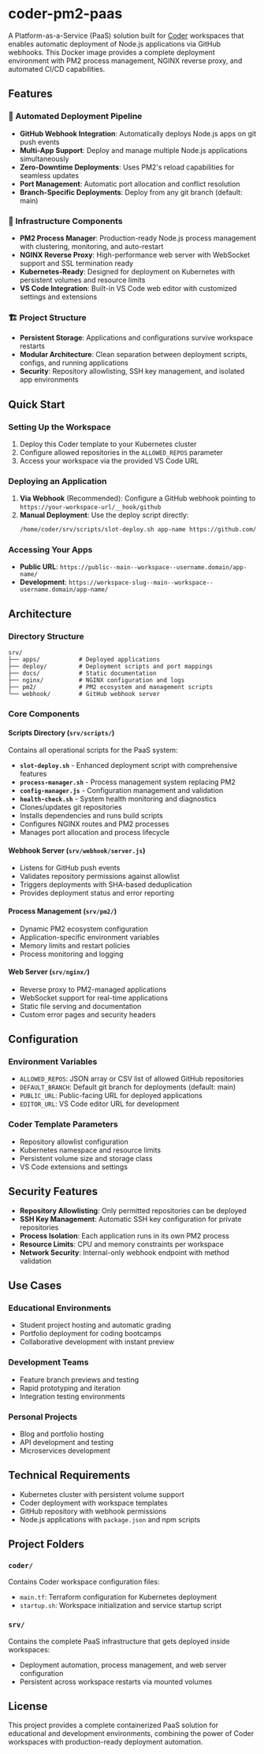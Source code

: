 # coder-pm2-paas

A Platform-as-a-Service (PaaS) solution built for [Coder](https://coder.com) workspaces that enables automatic deployment of Node.js applications via GitHub webhooks. This Docker image provides a complete deployment environment with PM2 process management, NGINX reverse proxy, and automated CI/CD capabilities.

## Features

### 🚀 Automated Deployment Pipeline
- **GitHub Webhook Integration**: Automatically deploys Node.js apps on git push events
- **Multi-App Support**: Deploy and manage multiple Node.js applications simultaneously
- **Zero-Downtime Deployments**: Uses PM2's reload capabilities for seamless updates
- **Port Management**: Automatic port allocation and conflict resolution
- **Branch-Specific Deployments**: Deploy from any git branch (default: main)

### 🔧 Infrastructure Components
- **PM2 Process Manager**: Production-ready Node.js process management with clustering, monitoring, and auto-restart
- **NGINX Reverse Proxy**: High-performance web server with WebSocket support and SSL termination ready
- **Kubernetes-Ready**: Designed for deployment on Kubernetes with persistent volumes and resource limits
- **VS Code Integration**: Built-in VS Code web editor with customized settings and extensions

### 🏗️ Project Structure
- **Persistent Storage**: Applications and configurations survive workspace restarts
- **Modular Architecture**: Clean separation between deployment scripts, configs, and running applications
- **Security**: Repository allowlisting, SSH key management, and isolated app environments

## Quick Start

### Setting Up the Workspace
1. Deploy this Coder template to your Kubernetes cluster
2. Configure allowed repositories in the `ALLOWED_REPOS` parameter
3. Access your workspace via the provided VS Code URL

### Deploying an Application
1. **Via Webhook** (Recommended): Configure a GitHub webhook pointing to `https://your-workspace-url/__hook/github`
2. **Manual Deployment**: Use the deploy script directly:
   ```bash
   /home/coder/srv/scripts/slot-deploy.sh app-name https://github.com/owner/repo.git main
   ```

### Accessing Your Apps
- **Public URL**: `https://public--main--workspace--username.domain/app-name/`
- **Development**: `https://workspace-slug--main--workspace--username.domain/app-name/`

## Architecture

### Directory Structure
```
srv/
├── apps/           # Deployed applications
├── deploy/         # Deployment scripts and port mappings
├── docs/           # Static documentation
├── nginx/          # NGINX configuration and logs
├── pm2/            # PM2 ecosystem and management scripts
└── webhook/        # GitHub webhook server
```

### Core Components

#### Scripts Directory (`srv/scripts/`)

Contains all operational scripts for the PaaS system:
- **`slot-deploy.sh`** - Enhanced deployment script with comprehensive features
- **`process-manager.sh`** - Process management system replacing PM2
- **`config-manager.js`** - Configuration management and validation
- **`health-check.sh`** - System health monitoring and diagnostics
- Clones/updates git repositories
- Installs dependencies and runs build scripts
- Configures NGINX routes and PM2 processes
- Manages port allocation and process lifecycle

#### Webhook Server (`srv/webhook/server.js`)
- Listens for GitHub push events
- Validates repository permissions against allowlist
- Triggers deployments with SHA-based deduplication
- Provides deployment status and error reporting

#### Process Management (`srv/pm2/`)
- Dynamic PM2 ecosystem configuration
- Application-specific environment variables
- Memory limits and restart policies
- Process monitoring and logging

#### Web Server (`srv/nginx/`)
- Reverse proxy to PM2-managed applications
- WebSocket support for real-time applications
- Static file serving and documentation
- Custom error pages and security headers

## Configuration

### Environment Variables
- `ALLOWED_REPOS`: JSON array or CSV list of allowed GitHub repositories
- `DEFAULT_BRANCH`: Default git branch for deployments (default: main)
- `PUBLIC_URL`: Public-facing URL for deployed applications
- `EDITOR_URL`: VS Code editor URL for development

### Coder Template Parameters
- Repository allowlist configuration
- Kubernetes namespace and resource limits
- Persistent volume size and storage class
- VS Code extensions and settings

## Security Features

- **Repository Allowlisting**: Only permitted repositories can be deployed
- **SSH Key Management**: Automatic SSH key configuration for private repositories
- **Process Isolation**: Each application runs in its own PM2 process
- **Resource Limits**: CPU and memory constraints per workspace
- **Network Security**: Internal-only webhook endpoint with method validation

## Use Cases

### Educational Environments
- Student project hosting and automatic grading
- Portfolio deployment for coding bootcamps
- Collaborative development with instant preview

### Development Teams
- Feature branch previews and testing
- Rapid prototyping and iteration
- Integration testing environments

### Personal Projects
- Blog and portfolio hosting
- API development and testing
- Microservices development

## Technical Requirements

- Kubernetes cluster with persistent volume support
- Coder deployment with workspace templates
- GitHub repository with webhook permissions
- Node.js applications with `package.json` and npm scripts

## Project Folders

### `coder/`
Contains Coder workspace configuration files:
- `main.tf`: Terraform configuration for Kubernetes deployment
- `startup.sh`: Workspace initialization and service startup script

### `srv/`
Contains the complete PaaS infrastructure that gets deployed inside workspaces:
- Deployment automation, process management, and web server configuration
- Persistent across workspace restarts via mounted volumes

## License

This project provides a complete containerized PaaS solution for educational and development environments, combining the power of Coder workspaces with production-ready deployment automation.
